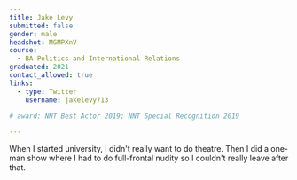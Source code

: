 ```yaml
---
title: Jake Levy
submitted: false
gender: male
headshot: MGMPXnV
course: 
  - BA Politics and International Relations
graduated: 2021
contact_allowed: true 
links:
  - type: Twitter
    username: jakelevy713

# award: NNT Best Actor 2019; NNT Special Recognition 2019 

--- 
```


When I started university, I didn't really want to do theatre. Then I did a one-man show where I had to do full-frontal nudity so I couldn't really leave after that.
